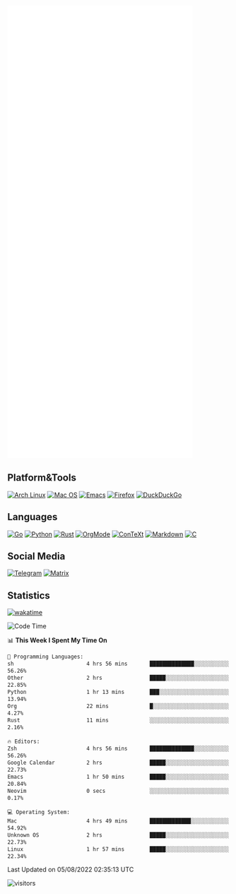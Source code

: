 ![Metrics](https://github.com/SteamedFish/SteamedFish/blob/master/github-metrics.svg)

## Platform&Tools

[![Arch Linux](https://img.shields.io/badge/ArchLinux-1793D1?logo=arch-linux&logoColor=fff&style=flat-square)](https://archlinux.org/)
[![Mac OS](https://img.shields.io/badge/MacOS-000000?style=flat-square&logo=macos&logoColor=F0F0F0)](https://www.apple.com/macos/)
[![Emacs](https://img.shields.io/badge/Emacs-%237F5AB6.svg?&style=flat-square&logo=gnu-emacs&logoColor=white)](https://www.gnu.org/software/emacs/)
[![Firefox](https://img.shields.io/badge/Firefox-FF7139?style=flat-square&logo=Firefox-Browser&logoColor=white)](https://firefox.com/)
[![DuckDuckGo](https://img.shields.io/badge/DuckDuckGo-DE5833?style=flat-square&logo=DuckDuckGo&logoColor=white)](https://duckduckgo.com/)

## Languages

[![Go](https://img.shields.io/badge/Golang-%2300ADD8.svg?style=flat-square&logo=go&logoColor=white)](https://golang.org/)
[![Python](https://img.shields.io/badge/Python-3670A0?style=flat-square&logo=python&logoColor=ffdd54)](https://www.python.org/)
[![Rust](https://img.shields.io/badge/Rust-%23000000.svg?style=flat-square&logo=rust&logoColor=white)](https://www.rust-lang.org/)
[![OrgMode](https://img.shields.io/badge/OrgMode-%23000000.svg?style=flat-square&logo=org&logoColor=white)](https://orgmode.org/)
[![ConTeXt](https://img.shields.io/badge/ConTeXt-%23008080.svg?style=flat-square&logo=latex&logoColor=white)](https://contextgarden.net/)
[![Markdown](https://img.shields.io/badge/MarkDown-%23000000.svg?style=flat-square&logo=markdown&logoColor=white)](https://daringfireball.net/projects/markdown/)
[![C](https://img.shields.io/badge/C-%2300599C.svg?style=flat-square&logo=c&logoColor=white)](https://www.iso.org/standard/74528.html)

## Social Media
[![Telegram](https://img.shields.io/badge/SteamedFish-2CA5E0?style=social&logo=telegram&logoColor=white)](https://t.me/SteamedFish)
[![Matrix](https://img.shields.io/badge/SteamedFish-2CA5E0?style=social&logo=matrix&logoColor=black)](https://matrix.to/#/@i:steamedfish.org)

## Statistics
[![wakatime](https://wakatime.com/badge/user/168280d6-fcf2-4b4f-ad3a-dc4612f35b38.svg)](https://wakatime.com/@168280d6-fcf2-4b4f-ad3a-dc4612f35b38)

<!--START_SECTION:waka-->
![Code Time](http://img.shields.io/badge/Code%20Time-1%2C948%20hrs%2038%20mins-blue)

📊 **This Week I Spent My Time On** 

```text
💬 Programming Languages: 
sh                       4 hrs 56 mins       ██████████████░░░░░░░░░░░   56.26% 
Other                    2 hrs               █████░░░░░░░░░░░░░░░░░░░░   22.85% 
Python                   1 hr 13 mins        ███░░░░░░░░░░░░░░░░░░░░░░   13.94% 
Org                      22 mins             █░░░░░░░░░░░░░░░░░░░░░░░░   4.27% 
Rust                     11 mins             ░░░░░░░░░░░░░░░░░░░░░░░░░   2.16%

🔥 Editors: 
Zsh                      4 hrs 56 mins       ██████████████░░░░░░░░░░░   56.26% 
Google Calendar          2 hrs               █████░░░░░░░░░░░░░░░░░░░░   22.73% 
Emacs                    1 hr 50 mins        █████░░░░░░░░░░░░░░░░░░░░   20.84% 
Neovim                   0 secs              ░░░░░░░░░░░░░░░░░░░░░░░░░   0.17%

💻 Operating System: 
Mac                      4 hrs 49 mins       █████████████░░░░░░░░░░░░   54.92% 
Unknown OS               2 hrs               █████░░░░░░░░░░░░░░░░░░░░   22.73% 
Linux                    1 hr 57 mins        █████░░░░░░░░░░░░░░░░░░░░   22.34%

```


 Last Updated on 05/08/2022 02:35:13 UTC
<!--END_SECTION:waka-->

![visitors](https://visitor-badge.laobi.icu/badge?page_id=SteamedFish.SteamedFish)
